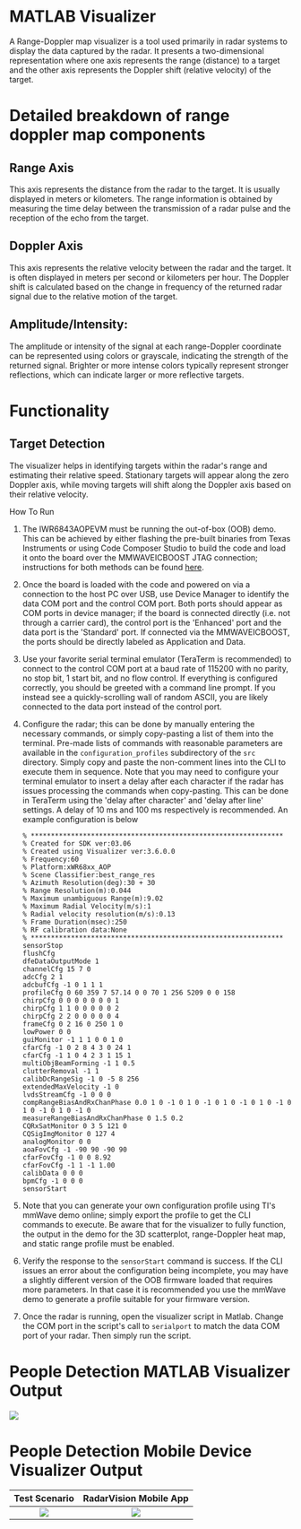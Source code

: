 # MATLAB Visualizer
A Range-Doppler map visualizer is a tool used primarily in radar systems to display the data captured by the radar. It presents a two-dimensional representation where one axis represents the range (distance) to a target and the other axis represents the Doppler shift (relative velocity) of the target.

# Detailed breakdown of range doppler map components
## Range Axis
This axis represents the distance from the radar to the target. It is usually displayed in meters or kilometers.
The range information is obtained by measuring the time delay between the transmission of a radar pulse and the reception of the echo from the target.

## Doppler Axis
This axis represents the relative velocity between the radar and the target. It is often displayed in meters per second or kilometers per hour.
The Doppler shift is calculated based on the change in frequency of the returned radar signal due to the relative motion of the target.

## Amplitude/Intensity:
The amplitude or intensity of the signal at each range-Doppler coordinate can be represented using colors or grayscale, indicating the strength of the returned signal.
Brighter or more intense colors typically represent stronger reflections, which can indicate larger or more reflective targets.

# Functionality
## Target Detection
The visualizer helps in identifying targets within the radar's range and estimating their relative speed. Stationary targets will appear along the zero Doppler axis, while moving targets will shift along the Doppler axis based on their relative velocity.

 How To Run

1. The IWR6843AOPEVM must be running the out-of-box (OOB) demo. This can be achieved by either flashing the pre-built binaries from Texas Instruments or using Code Composer Studio to build the code and load it onto the board over the MMWAVEICBOOST
JTAG connection; instructions for both methods can be found [here](https://dev.ti.com/tirex/explore/node?node=A__ADFsv62CVEotGtkwF2Zxlg__radar_toolbox__1AslXXD__LATEST).

2. Once the board is loaded with the code and powered on via a connection to the host PC over USB, use Device Manager to identify the data COM port and the control COM port. Both ports should appear as COM ports in device manager; if the board is
connected directly (i.e. not through a carrier card), the control port is the 'Enhanced' port and the data port is the 'Standard' port. If connected via the MMWAVEICBOOST, the ports should be directly labeled as Application and Data.

3. Use your favorite serial terminal emulator (TeraTerm is recommended) to connect to the control COM port at a baud rate of 115200 with no parity, no stop bit, 1 start bit, and no flow control. If everything is configured correctly, you should
be greeted with a command line prompt. If you instead see a quickly-scrolling wall of random ASCII, you are likely connected to the data port instead of the control port.

4. Configure the radar; this can be done by manually entering the necessary commands, or simply copy-pasting a list of them into the terminal. Pre-made lists of commands with reasonable parameters are available in the `configuration_profiles` subdirectory
of the `src` directory. Simply copy and paste the non-comment lines into the CLI to execute them in sequence. Note that you may need to configure your terminal emulator to insert a delay after each character if the radar has issues processing the commands
when copy-pasting. This can be done in TeraTerm using the 'delay after character' and 'delay after line' settings. A delay of 10 ms and 100 ms respectively is recommended. An example configuration is below

    ```
    % ***************************************************************
    % Created for SDK ver:03.06
    % Created using Visualizer ver:3.6.0.0
    % Frequency:60
    % Platform:xWR68xx_AOP
    % Scene Classifier:best_range_res
    % Azimuth Resolution(deg):30 + 30
    % Range Resolution(m):0.044
    % Maximum unambiguous Range(m):9.02
    % Maximum Radial Velocity(m/s):1
    % Radial velocity resolution(m/s):0.13
    % Frame Duration(msec):250
    % RF calibration data:None
    % ***************************************************************
    sensorStop
    flushCfg
    dfeDataOutputMode 1
    channelCfg 15 7 0
    adcCfg 2 1
    adcbufCfg -1 0 1 1 1
    profileCfg 0 60 359 7 57.14 0 0 70 1 256 5209 0 0 158
    chirpCfg 0 0 0 0 0 0 0 1
    chirpCfg 1 1 0 0 0 0 0 2
    chirpCfg 2 2 0 0 0 0 0 4
    frameCfg 0 2 16 0 250 1 0
    lowPower 0 0
    guiMonitor -1 1 1 0 0 1 0
    cfarCfg -1 0 2 8 4 3 0 24 1
    cfarCfg -1 1 0 4 2 3 1 15 1
    multiObjBeamForming -1 1 0.5
    clutterRemoval -1 1
    calibDcRangeSig -1 0 -5 8 256
    extendedMaxVelocity -1 0
    lvdsStreamCfg -1 0 0 0
    compRangeBiasAndRxChanPhase 0.0 1 0 -1 0 1 0 -1 0 1 0 -1 0 1 0 -1 0 1 0 -1 0 1 0 -1 0
    measureRangeBiasAndRxChanPhase 0 1.5 0.2
    CQRxSatMonitor 0 3 5 121 0
    CQSigImgMonitor 0 127 4
    analogMonitor 0 0
    aoaFovCfg -1 -90 90 -90 90
    cfarFovCfg -1 0 0 8.92
    cfarFovCfg -1 1 -1 1.00
    calibData 0 0 0
    bpmCfg -1 0 0 0
    sensorStart
    ```

5. Note that you can generate your own configuration profile using TI's mmWave demo online; simply export the profile to get the CLI commands to execute. Be aware that for the visualizer to fully function, the output in the demo for the 3D scatterplot, range-Doppler
heat map, and static range profile must be enabled.

6. Verify the response to the `sensorStart` command is success. If the CLI issues an error about the configuration being incomplete, you may have a slightly different version of the OOB firmware loaded that requires more parameters. In that case it
is recommended you use the mmWave demo to generate a profile suitable for your firmware version.

7. Once the radar is running, open the visualizer script in Matlab. Change the COM port in the script's call to `serialport` to match the data COM port of your radar. Then simply run the script.

# People Detection MATLAB Visualizer Output
<img src="/docs/images/rdm-no-static-clutter.png"/>

# People Detection Mobile Device Visualizer Output
Test Scenario              |  RadarVision Mobile App
:-------------------------:|:-------------------------:
![](/docs/images/test.gif)  |  ![](/docs/images/rng-vel-plot-mobile-dev.gif)

